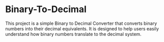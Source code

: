 # Binary-To-Decimal
This project is a simple Binary to Decimal Converter that converts binary numbers into their decimal equivalents. It is designed to help users easily understand how binary numbers translate to the decimal system.  
